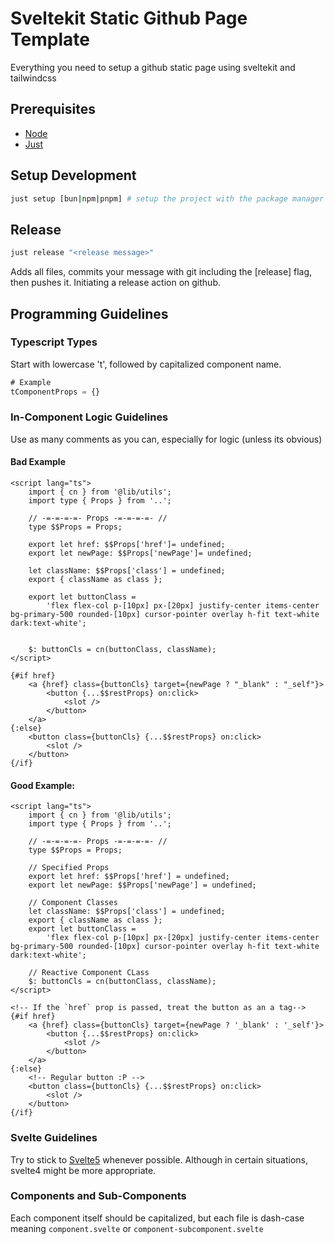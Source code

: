 # Sveltekit Static Github Page Template 

Everything you need to setup a github static page using sveltekit and tailwindcss

## Prerequisites
- [Node](https://nodejs.org/en/download)
- [Just](https://github.com/casey/just)

## Setup Development
```bash
just setup [bun|npm|pnpm] # setup the project with the package manager of your choice, defaults to bun     
```
 
## Release
```bash
just release "<release message>"
```
Adds all files, commits your message with git including the [release] flag, then pushes it. Initiating a release action on github.

## Programming Guidelines

### Typescript Types
Start with lowercase 't', followed by capitalized component name.
```ts
# Example
tComponentProps = {}
```

### In-Component Logic Guidelines
Use as many comments as you can, especially for logic (unless its obvious) 

#### Bad Example
```svelte
<script lang="ts">
	import { cn } from '@lib/utils';
	import type { Props } from '..';

	// -=-=-=-=- Props -=-=-=-=- //
	type $$Props = Props;

	export let href: $$Props['href']= undefined;
	export let newPage: $$Props['newPage']= undefined;

	let className: $$Props['class'] = undefined;
	export { className as class };

	export let buttonClass =
		'flex flex-col p-[10px] px-[20px] justify-center items-center bg-primary-500 rounded-[10px] cursor-pointer overlay h-fit text-white dark:text-white';
	

	$: buttonCls = cn(buttonClass, className);
</script>

{#if href}
	<a {href} class={buttonCls} target={newPage ? "_blank" : "_self"}>
		<button {...$$restProps} on:click>
			<slot />
		</button>
	</a>
{:else}
	<button class={buttonCls} {...$$restProps} on:click>
		<slot />
	</button>
{/if}
```

#### Good Example:
```svelte
<script lang="ts">
	import { cn } from '@lib/utils';
	import type { Props } from '..';

	// -=-=-=-=- Props -=-=-=-=- //
	type $$Props = Props;

	// Specified Props
	export let href: $$Props['href'] = undefined;
	export let newPage: $$Props['newPage'] = undefined;

	// Component Classes
	let className: $$Props['class'] = undefined;
	export { className as class };
	export let buttonClass =
		'flex flex-col p-[10px] px-[20px] justify-center items-center bg-primary-500 rounded-[10px] cursor-pointer overlay h-fit text-white dark:text-white';

	// Reactive Component CLass
	$: buttonCls = cn(buttonClass, className);
</script>

<!-- If the `href` prop is passed, treat the button as an a tag-->
{#if href}
	<a {href} class={buttonCls} target={newPage ? '_blank' : '_self'}>
		<button {...$$restProps} on:click>
			<slot />
		</button>
	</a>
{:else}
	<!-- Regular button :P -->
	<button class={buttonCls} {...$$restProps} on:click>
		<slot />
	</button>
{/if}
```

### Svelte Guidelines
Try to stick to [Svelte5](https://svelte.dev/blog/svelte-5-is-alive) whenever possible. Although in certain situations, svelte4 might be more appropriate.

### Components and Sub-Components
Each component itself should be capitalized, but each file is dash-case meaning `component.svelte` or `component-subcomponent.svelte`

